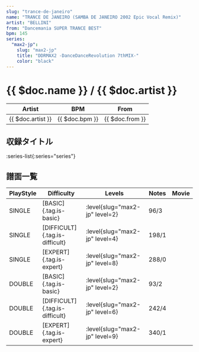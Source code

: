 ```yaml
---
slug: "trance-de-janeiro"
name: "TRANCE DE JANEIRO (SAMBA DE JANEIRO 2002 Epic Vocal Remix)"
artist: "BELLINI"
from: "Dancemania SUPER TRANCE BEST"
bpm: 145
series:
  "max2-jp":
    slug: "max2-jp"
    title: "DDRMAX2 -DanceDanceRevolution 7thMIX-"
    color: "black"
---
```


# {{ $doc.name }} / {{ $doc.artist }}

|Artist|BPM|From|
|------|---|----|
|{{ $doc.artist }}|{{ $doc.bpm }}|{{ $doc.from }}|

## 収録タイトル

:series-list{:series="series"}

## 譜面一覧

|PlayStyle|Difficulty|Levels|Notes|Movie|
|---------|----------|------|-----|-----|
|SINGLE|[BASIC]{.tag.is-basic}|:level{slug="max2-jp" level=2}|96/3||
|SINGLE|[DIFFICULT]{.tag.is-difficult}|:level{slug="max2-jp" level=4}|198/1||
|SINGLE|[EXPERT]{.tag.is-expert}|:level{slug="max2-jp" level=8}|288/0||
|DOUBLE|[BASIC]{.tag.is-basic}|:level{slug="max2-jp" level=2}|93/2||
|DOUBLE|[DIFFICULT]{.tag.is-difficult}|:level{slug="max2-jp" level=6}|242/4||
|DOUBLE|[EXPERT]{.tag.is-expert}|:level{slug="max2-jp" level=9}|340/1||
